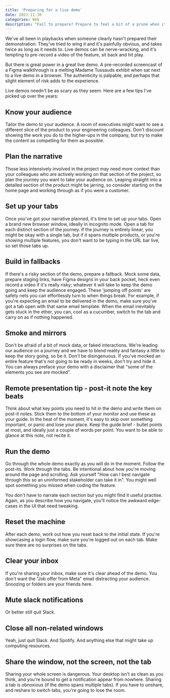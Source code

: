 ```yaml
---
title: 'Preparing for a live demo'
date: 2023-11-30
categories: Web
description: "Fail to prepare? Prepare to feel a bit of a prune when it goes wrong"
---
```


We've all been in playbacks when someone clearly hasn't prepared their demonstration. They've tried to wing it and it's painfully obvious, and takes twice as long as it needs to. Live demos can be nerve-wracking, and it's tempting to pre-record a video of the feature, sit back and hit play.

But there is great power in a great live demo. A pre-recorded screencast of a Figma walkthrough is a melting Madame Tussauds exhibit when sat next to a live demo in a browser. The authenticity is palpable, and perhaps that slight element of risk adds to the experience.

Live demos needn't be as scary as they seem. Here are a few tips I've picked up over the years:

## Know your audience

Tailor the demo to your audience. A room of executives might want to see a different slice of the product to your engineering colleagues. Don't discount showing the work you do to the higher-ups in the company, but try to make the content as compelling for them as possible.

## Plan the narrative

Those less intensively involved in the project may need more context than your colleagues who are actively working on that section of the project, so plan the journey you want to take your audience on. Leaping straight into a detailed section of the product might be jarring, so consider starting on the home page and working through as if you were a customer.

## Set up your tabs

Once you've got your narrative planned, it's time to set up your tabs. Open a brand new browser window, ideally in incognito mode. Open a tab for each distinct section of the journey. If the journey is entirely linear, you might be okay with a single tab, but if it spans multiple products, or you're showing multiple features, you don't want to be typing in the URL bar live, so set those tabs up.

## Build in fallbacks

If there's a risky section of the demo, prepare a fallback. Mock some data, prepare staging links, have Figma designs in your back pocket, heck even record a video if it's really risky; whatever it will take to keep the demo going and keep the audience engaged. These 'jumping off points' are safety nets you can effortlessly turn to when things break. For example, if you're expecting an email to be delivered in the demo, make sure you've got a tab open with that same email template. When the email inevitably gets stuck in the ether, you can, cool as a cucumber, switch to the tab and carry on as if nothing happened.

## Smoke and mirrors

Don't be afraid of a bit of mock data, or faked interactions. We're leading our audience on a journey and we have to blend reality and fantasy a little to keep the story going, so be it. Don't be disingenuous. If you've mocked an entire feature that's not going to be ready in weeks, don't try and hide it. You can always preface your demo with a disclaimer that "some of the elements you see are mocked".

## Remote presentation tip - post-it note the key beats

Think about what key points you need to hit in the demo and write them on post-it notes. Stick them to the bottom of your monitor and use these as your guide. In the heat of the moment, it's easy to skip over something important, or panic and lose your place. Keep the guide brief - bullet points at most, and ideally just a couple of words per point. You want to be able to glance at this note, not recite it.

## Run the demo

Go through the whole demo exactly as you will do in the moment. Follow the post-its. Work through the tabs. Be intentional about how you're moving around the page and scrolling. Ask yourself "How can I best navigate through this so an uninformed stakeholder can take it in". You might well spot something you missed when coding the feature.

You don't have to narrate each section but you might find it useful practise. Again, as you describe how you navigate, you'll notice the awkward edge-cases in the UI that need tweaking.

## Reset the machine

After each demo, work out how you reset back to the initial state. If you're showcasing a login flow, make sure you're logged out on each tab. Make sure there are no surprises on the tabs.

## Clear your inbox

If you're sharing your inbox, make sure it's clear ahead of the demo. You don't want the "Job offer from Meta" email distracting your audience. Snoozing or folders are your friends here.

## Mute slack notifications

Or better still quit Slack.

## Close all non-related windows

Yeah, just quit Slack. And Spotify. And anything else that might take up computing resources.

## Share the window, not the screen, not the tab

Sharing your whole screen is dangerous. Your desktop isn't as clean as you think, and you're bound to get a notification appear from nowhere. Sharing a tab is obnoxious (if the demo spans multiple tabs). If you have to unshare, and reshare to switch tabs, you're going to lose the room.
